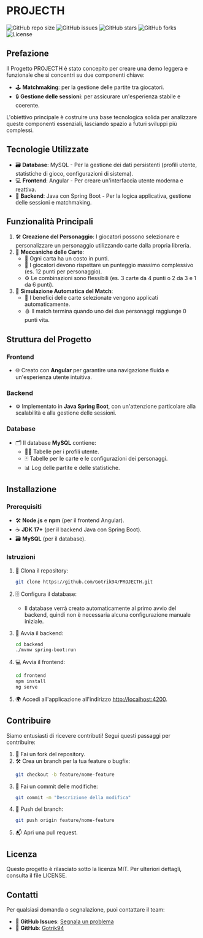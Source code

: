 # PROJECTH

![GitHub repo size](https://img.shields.io/github/repo-size/Gotrik94/PROJECTH?style=flat-square)
![GitHub issues](https://img.shields.io/github/issues/Gotrik94/PROJECTH?style=flat-square)
![GitHub stars](https://img.shields.io/github/stars/Gotrik94/PROJECTH?style=flat-square)
![GitHub forks](https://img.shields.io/github/forks/Gotrik94/PROJECTH?style=flat-square)
![License](https://img.shields.io/github/license/Gotrik94/PROJECTH?style=flat-square)

## Prefazione

Il Progetto PROJECTH è stato concepito per creare una demo leggera e funzionale che si concentri su due componenti chiave:

- 🕹️ **Matchmaking**: per la gestione delle partite tra giocatori.
- 🔒 **Gestione delle sessioni**: per assicurare un'esperienza stabile e coerente.

L'obiettivo principale è costruire una base tecnologica solida per analizzare queste componenti essenziali, lasciando spazio a futuri sviluppi più complessi.

## Tecnologie Utilizzate

- 🗃️ **Database**: MySQL - Per la gestione dei dati persistenti (profili utente, statistiche di gioco, configurazioni di sistema).
- 💻 **Frontend**: Angular - Per creare un'interfaccia utente moderna e reattiva.
- 🔧 **Backend**: Java con Spring Boot - Per la logica applicativa, gestione delle sessioni e matchmaking.

## Funzionalità Principali

1. 🛠️ **Creazione del Personaggio**: I giocatori possono selezionare e personalizzare un personaggio utilizzando carte dalla propria libreria.
2. 🎴 **Meccaniche delle Carte**:
    - 🧮 Ogni carta ha un costo in punti.
    - 📏 I giocatori devono rispettare un punteggio massimo complessivo (es. 12 punti per personaggio).
    - ⚙️ Le combinazioni sono flessibili (es. 3 carte da 4 punti o 2 da 3 e 1 da 6 punti).
3. 🤖 **Simulazione Automatica del Match**:
    - 🎯 I benefici delle carte selezionate vengono applicati automaticamente.
    - 🩸 Il match termina quando uno dei due personaggi raggiunge 0 punti vita.

## Struttura del Progetto

### Frontend
- 🌐 Creato con **Angular** per garantire una navigazione fluida e un'esperienza utente intuitiva.

### Backend
- ⚙️ Implementato in **Java Spring Boot**, con un'attenzione particolare alla scalabilità e alla gestione delle sessioni.

### Database
- 🗂️ Il database **MySQL** contiene:
    - 🧑‍💻 Tabelle per i profili utente.
    - 🃏 Tabelle per le carte e le configurazioni dei personaggi.
    - 📊 Log delle partite e delle statistiche.

## Installazione

### Prerequisiti

- 🛠️ **Node.js** e **npm** (per il frontend Angular).
- ☕ **JDK 17+** (per il backend Java con Spring Boot).
- 🗃️ **MySQL** (per il database).

### Istruzioni

1. 🔄 Clona il repository:
    ```bash
    git clone https://github.com/Gotrik94/PROJECTH.git
    ```

2. 🗄️ Configura il database:
    - Il database verrà creato automaticamente al primo avvio del backend, quindi non è necessaria alcuna configurazione manuale iniziale.

3. 🚀 Avvia il backend:
    ```bash
    cd backend
    ./mvnw spring-boot:run
    ```

4. 💻 Avvia il frontend:
    ```bash
    cd frontend
    npm install
    ng serve
    ```

5. 🌍 Accedi all'applicazione all'indirizzo [http://localhost:4200](http://localhost:4200).

## Contribuire

Siamo entusiasti di ricevere contributi! Segui questi passaggi per contribuire:

1. 🍴 Fai un fork del repository.
2. 🛠️ Crea un branch per la tua feature o bugfix:
    ```bash
    git checkout -b feature/nome-feature
    ```
3. 📝 Fai un commit delle modifiche:
    ```bash
    git commit -m "Descrizione della modifica"
    ```
4. 🔀 Push del branch:
    ```bash
    git push origin feature/nome-feature
    ```
5. 📬 Apri una pull request.

## Licenza

Questo progetto è rilasciato sotto la licenza MIT. Per ulteriori dettagli, consulta il file LICENSE.

## Contatti

Per qualsiasi domanda o segnalazione, puoi contattare il team:
- 🐙 **GitHub Issues**: [Segnala un problema](https://github.com/Gotrik94/PROJECTH/issues)
- 🐙 **GitHub**: [Gotrik94](https://github.com/Gotrik94)

